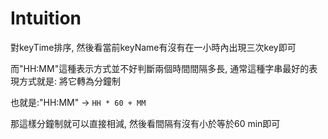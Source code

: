 # Intuition

對keyTime排序, 然後看當前keyName有沒有在一小時內出現三次key即可

而"HH:MM"這種表示方式並不好判斷兩個時間間隔多長, 通常這種字串最好的表現方式就是: 將它轉為分鐘制

也就是:"HH:MM" -> `HH * 60 + MM`

那這樣分鐘制就可以直接相減, 然後看間隔有沒有小於等於60 min即可